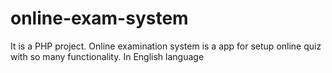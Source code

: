 # online-exam-system
It is a PHP project.
Online examination system is a app for setup online quiz with so many functionality.
In English language
